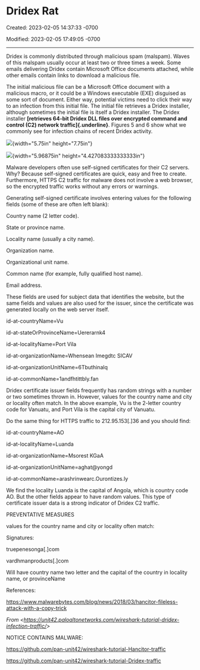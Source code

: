 # Dridex Rat

Created: 2023-02-05 14:37:33 -0700

Modified: 2023-02-05 17:49:05 -0700

---

Dridex is commonly distributed through malicious spam (malspam). Waves of this malspam usually occur at least two or three times a week. Some emails delivering Dridex contain Microsoft Office documents attached, while other emails contain links to download a malicious file.



The initial malicious file can be a Microsoft Office document with a malicious macro, or it could be a Windows executable (EXE) disguised as some sort of document. Either way, potential victims need to click their way to an infection from this initial file. The initial file retrieves a Dridex installer, although sometimes the initial file is itself a Dridex installer. The Dridex installer **[retrieves 64-bit Dridex DLL files over encrypted command and control (C2) network traffic]{.underline}**. Figures 5 and 6 show what we commonly see for infection chains of recent Dridex activity.





![](../media/Incident_Response-Dridex-Rat-image1.png){width="5.75in" height="7.75in"}



![](../media/Incident_Response-Dridex-Rat-image2.png){width="5.96875in" height="4.427083333333333in"}

Malware developers often use self-signed certificates for their C2 servers. Why? Because self-signed certificates are quick, easy and free to create. Furthermore, HTTPS C2 traffic for malware does not involve a web browser, so the encrypted traffic works without any errors or warnings.



Generating self-signed certificate involves entering values for the following fields (some of these are often left blank):



Country name (2 letter code).

State or province name.

Locality name (usually a city name).

Organization name.

Organizational unit name.

Common name (for example, fully qualified host name).

Email address.



These fields are used for subject data that identifies the website, but the same fields and values are also used for the issuer, since the certificate was generated locally on the web server itself.





id-at-countryName=Vu

id-at-stateOrProvinceName=Uererarnk4

id-at-localityName=Port Vila

id-at-organizationName=Whensean Imegdtc SICAV

id-at-organizationUnitName=6Tbuthinalq

id-at-commonName=1andfhtittbly.fan



Dridex certificate issuer fields frequently has random strings with a number or two sometimes thrown in. However, values for the country name and city or locality often match. In the above example, Vu is the 2-letter country code for Vanuatu, and Port Vila is the capital city of Vanuatu.



Do the same thing for HTTPS traffic to 212.95.153[.]36 and you should find:



id-at-countryName=AO

id-at-localityName=Luanda

id-at-organizationName=Msorest KGaA

id-at-organizationUnitName=aghat@yongd

id-at-commonName=arashrinwearc.Ourontizes.ly



We find the locality Luanda is the capital of Angola, which is country code AO. But the other fields appear to have random values. This type of certificate issuer data is a strong indicator of Dridex C2 traffic.







PREVENTATIVE MEASURES

values for the country name and city or locality often match:





Signatures:

truepenesonga[.]com

vardhmanproducts[.]com

Will have country name two letter and the capital of the country in locality name, or provinceName













References:

<https://www.malwarebytes.com/blog/news/2018/03/hancitor-fileless-attack-with-a-copy-trick>

*From <<https://unit42.paloaltonetworks.com/wireshark-tutorial-dridex-infection-traffic/>>*



NOTICE CONTAINS MALWARE:

<https://github.com/pan-unit42/wireshark-tutorial-Hancitor-traffic>

<https://github.com/pan-unit42/wireshark-tutorial-Dridex-traffic>



